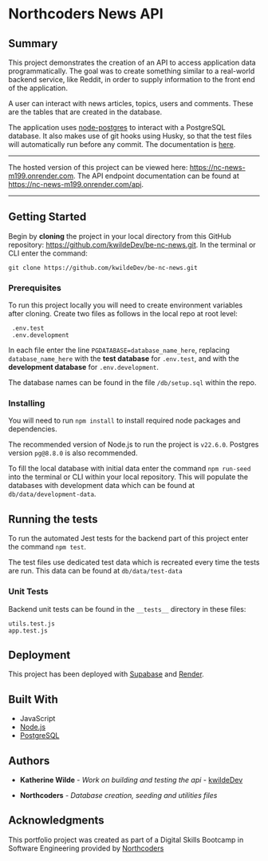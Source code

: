 # Northcoders News API

## Summary

This project demonstrates the creation of an API to access application data programmatically. The goal was to create something similar to a real-world backend service, like Reddit, in order to supply information to the front end of the application.

A user can interact with news articles, topics, users and comments. These are the tables that are created in the database.

The application uses [node-postgres](https://node-postgres.com/) to interact with a PostgreSQL database. It also makes use of git hooks using Husky, so that the test files will automatically run before any commit. The documentation is [here](https://typicode.github.io/husky/#/).

---

The hosted version of this project can be viewed here: https://nc-news-m199.onrender.com. The API endpoint documentation can be found at https://nc-news-m199.onrender.com/api.

---

## Getting Started

Begin by **cloning** the project in your local directory from this GitHub repository: https://github.com/kwildeDev/be-nc-news.git.
In the terminal or CLI enter the command:

```
git clone https://github.com/kwildeDev/be-nc-news.git
```

### Prerequisites

To run this project locally you will need to create environment variables after cloning. Create two files as follows in the local repo at root level:

```
 .env.test
 .env.development
```

In each file enter the line `PGDATABASE=database_name_here`, replacing `database_name_here` with the **test database** for `.env.test`, and with the **development database** for `.env.development`.

The database names can be found in the file `/db/setup.sql` within the repo.

### Installing

You will need to run `npm install` to install required node packages and dependencies.

The recommended version of Node.js to run the project is `v22.6.0`.
Postgres version `pg@8.8.0` is also recommended.

To fill the local database with initial data enter the command `npm run-seed` into the terminal or CLI within your local repository. This will populate the databases with development data which can be found at `db/data/development-data`.

## Running the tests

To run the automated Jest tests for the backend part of this project enter the command `npm test`.

The test files use dedicated test data which is recreated every time the tests are run. This data can be found at `db/data/test-data`

### Unit Tests

Backend unit tests can be found in the `__tests__` directory in these files:

```
utils.test.js
app.test.js
```

## Deployment

This project has been deployed with [Supabase](https://supabase.com/) and [Render](https://render.com/).

## Built With

* JavaScript
* [Node.js](https://nodejs.org/en)
* [PostgreSQL](https://www.postgresql.org/)

## Authors

* **Katherine Wilde** - *Work on building and testing the api* - [kwildeDev](https://github.com/kwildeDev)

* **Northcoders** - *Database creation, seeding and utilities files*

## Acknowledgments

This portfolio project was created as part of a Digital Skills Bootcamp in Software Engineering provided by [Northcoders](https://northcoders.com/)
